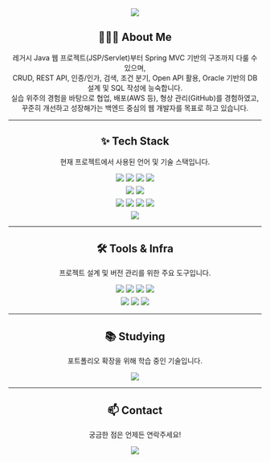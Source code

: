 <!-- 🧭 Header -->
<div align="center">
  <img src="https://capsule-render.vercel.app/api?type=rect&color=auto&height=300&section=header&text=Welcome%20to%20My%20GitHub!&fontSize=50&fontAlignY=40" />
</div>

<!-- 🙋🏻‍♂️ About Me -->
<h2 align="center">🙋🏻‍♂️ About Me</h2>
<p align="center">
  레거시 Java 웹 프로젝트(JSP/Servlet)부터 Spring MVC 기반의 구조까지 다룰 수 있으며,<br/>
  CRUD, REST API, 인증/인가, 검색, 조건 분기, Open API 활용, Oracle 기반의 DB 설계 및 SQL 작성에 능숙합니다.<br/>
  실습 위주의 경험을 바탕으로 협업, 배포(AWS 등), 형상 관리(GitHub)를 경험하였고,<br/>
  꾸준히 개선하고 성장해가는 백엔드 중심의 웹 개발자를 목표로 하고 있습니다.
</p>

---

<!-- ✨ Tech Stack -->
<h2 align="center">✨ Tech Stack</h2>
<p align="center">현재 프로젝트에서 사용된 언어 및 기술 스택입니다.</p>

<!-- Language -->
<div align="center">
  <img src="https://img.shields.io/badge/Java-%23ED8B00.svg?style=for-the-badge&logo=openjdk&logoColor=white" />
  <img src="https://img.shields.io/badge/JavaScript-F7DF1E.svg?style=for-the-badge&logo=javascript&logoColor=black" />
  <img src="https://img.shields.io/badge/HTML5-E34F26.svg?style=for-the-badge&logo=html5&logoColor=white" />
  <img src="https://img.shields.io/badge/CSS3-1572B6.svg?style=for-the-badge&logo=css3&logoColor=white" />
</div>

<!-- Backend -->
<div align="center" style="margin-top: 6px;">
  <img src="https://img.shields.io/badge/Spring%20MVC-6DB33F.svg?style=for-the-badge&logo=spring&logoColor=white" />
  <img src="https://img.shields.io/badge/MyBatis-000000.svg?style=for-the-badge&logo=data&logoColor=white" />
</div>

<!-- Frontend -->
<div align="center" style="margin-top: 6px;">
  <img src="https://img.shields.io/badge/JSP%26Servlet-007396.svg?style=for-the-badge&logo=java&logoColor=white" />
  <img src="https://img.shields.io/badge/JSTL-2A2A2A.svg?style=for-the-badge&logo=apachetomcat&logoColor=white" />
  <img src="https://img.shields.io/badge/Bootstrap%205-7952B3.svg?style=for-the-badge&logo=bootstrap&logoColor=white" />
  <img src="https://img.shields.io/badge/Flatpickr-3E4E88.svg?style=for-the-badge&logo=javascript&logoColor=white" />
</div>

<!-- DB -->
<div align="center" style="margin-top: 6px;">
  <img src="https://img.shields.io/badge/Oracle-F80000?style=for-the-badge&logo=oracle&logoColor=white" />
</div>

---

<!-- 🛠 Tools -->
<h2 align="center">🛠 Tools & Infra</h2>
<p align="center">프로젝트 설계 및 버전 관리를 위한 주요 도구입니다.</p>

<div align="center">
  <img src="https://img.shields.io/badge/Apache%20Tomcat-F8DC75?style=for-the-badge&logo=apachetomcat&logoColor=black" />
  <img src="https://img.shields.io/badge/Eclipse-FE7A16.svg?style=for-the-badge&logo=eclipse&logoColor=white" />
  <img src="https://img.shields.io/badge/Git-F05033.svg?style=for-the-badge&logo=git&logoColor=white" />
  <img src="https://img.shields.io/badge/GitHub-181717.svg?style=for-the-badge&logo=github&logoColor=white" />
</div>

<div align="center" style="margin-top: 6px;">
  <img src="https://img.shields.io/badge/ERDCloud-009688?style=for-the-badge&logo=databricks&logoColor=white" />
  <img src="https://img.shields.io/badge/Miro-050038?style=for-the-badge&logo=miro&logoColor=white" />
  <img src="https://img.shields.io/badge/Notion-F3F3F3.svg?style=for-the-badge&logo=notion&logoColor=black" />
</div>

---

<!-- 📚 Studying -->
<h2 align="center">📚 Studying</h2>
<p align="center">포트폴리오 확장을 위해 학습 중인 기술입니다.</p>

<div align="center">
  <img src="https://img.shields.io/badge/React-20232a.svg?style=for-the-badge&logo=react&logoColor=61DAFB" />
</div>

---

<!-- 📫 Contact -->
<h2 align="center">📫 Contact</h2>
<p align="center">궁금한 점은 언제든 연락주세요!</p>

<div align="center">
  <a href="mailto:msk7262@gmail.com">
    <img src="https://img.shields.io/badge/msk7262@gmail.com-D14836?style=for-the-badge&logo=gmail&logoColor=white" />
  </a>
</div>
